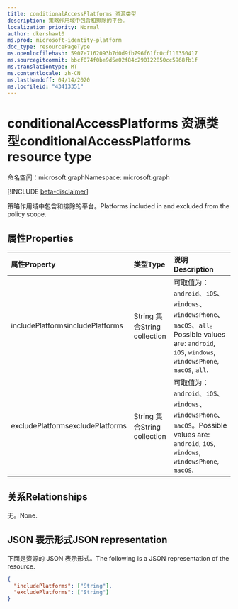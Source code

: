 ```yaml
---
title: conditionalAccessPlatforms 资源类型
description: 策略作用域中包含和排除的平台。
localization_priority: Normal
author: dkershaw10
ms.prod: microsoft-identity-platform
doc_type: resourcePageType
ms.openlocfilehash: 5907e7162093b7d0d9fb796f61fc0cf110350417
ms.sourcegitcommit: bbcf074f0be9d5e02f84c290122850cc5968fb1f
ms.translationtype: MT
ms.contentlocale: zh-CN
ms.lasthandoff: 04/14/2020
ms.locfileid: "43413351"
---
```

# <a name="conditionalaccessplatforms-resource-type"></a><span data-ttu-id="d6680-103">conditionalAccessPlatforms 资源类型</span><span class="sxs-lookup"><span data-stu-id="d6680-103">conditionalAccessPlatforms resource type</span></span>

<span data-ttu-id="d6680-104">命名空间：microsoft.graph</span><span class="sxs-lookup"><span data-stu-id="d6680-104">Namespace: microsoft.graph</span></span>

[!INCLUDE [beta-disclaimer](../../includes/beta-disclaimer.md)]

<span data-ttu-id="d6680-105">策略作用域中包含和排除的平台。</span><span class="sxs-lookup"><span data-stu-id="d6680-105">Platforms included in and excluded from the policy scope.</span></span>

## <a name="properties"></a><span data-ttu-id="d6680-106">属性</span><span class="sxs-lookup"><span data-stu-id="d6680-106">Properties</span></span>

| <span data-ttu-id="d6680-107">属性</span><span class="sxs-lookup"><span data-stu-id="d6680-107">Property</span></span>     | <span data-ttu-id="d6680-108">类型</span><span class="sxs-lookup"><span data-stu-id="d6680-108">Type</span></span>        | <span data-ttu-id="d6680-109">说明</span><span class="sxs-lookup"><span data-stu-id="d6680-109">Description</span></span> |
|:-------------|:------------|:------------|
|<span data-ttu-id="d6680-110">includePlatforms</span><span class="sxs-lookup"><span data-stu-id="d6680-110">includePlatforms</span></span>|<span data-ttu-id="d6680-111">String 集合</span><span class="sxs-lookup"><span data-stu-id="d6680-111">String collection</span></span>| <span data-ttu-id="d6680-112">可取值为：`android`、`iOS`、`windows`、`windowsPhone`、`macOS`、`all`。</span><span class="sxs-lookup"><span data-stu-id="d6680-112">Possible values are: `android`, `iOS`, `windows`, `windowsPhone`, `macOS`, `all`.</span></span>|
|<span data-ttu-id="d6680-113">excludePlatforms</span><span class="sxs-lookup"><span data-stu-id="d6680-113">excludePlatforms</span></span>|<span data-ttu-id="d6680-114">String 集合</span><span class="sxs-lookup"><span data-stu-id="d6680-114">String collection</span></span>| <span data-ttu-id="d6680-115">可取值为：`android`、`iOS`、`windows`、`windowsPhone`、`macOS`。</span><span class="sxs-lookup"><span data-stu-id="d6680-115">Possible values are: `android`, `iOS`, `windows`, `windowsPhone`, `macOS`.</span></span>|

## <a name="relationships"></a><span data-ttu-id="d6680-116">关系</span><span class="sxs-lookup"><span data-stu-id="d6680-116">Relationships</span></span>

<span data-ttu-id="d6680-117">无。</span><span class="sxs-lookup"><span data-stu-id="d6680-117">None.</span></span>

## <a name="json-representation"></a><span data-ttu-id="d6680-118">JSON 表示形式</span><span class="sxs-lookup"><span data-stu-id="d6680-118">JSON representation</span></span>

<span data-ttu-id="d6680-119">下面是资源的 JSON 表示形式。</span><span class="sxs-lookup"><span data-stu-id="d6680-119">The following is a JSON representation of the resource.</span></span>

<!-- {
  "blockType": "resource",
  "optionalProperties": [

  ],
  "@odata.type": "microsoft.graph.conditionalAccessPlatforms",
  "baseType": null
}-->

```json
{
  "includePlatforms": ["String"],
  "excludePlatforms": ["String"]
}
```

<!-- uuid: 16cd6b66-4b1a-43a1-adaf-3a886856ed98
2019-02-04 14:57:30 UTC -->
<!-- {
  "type": "#page.annotation",
  "description": "conditionalAccessPlatforms resource",
  "keywords": "",
  "section": "documentation",
  "tocPath": ""
}-->